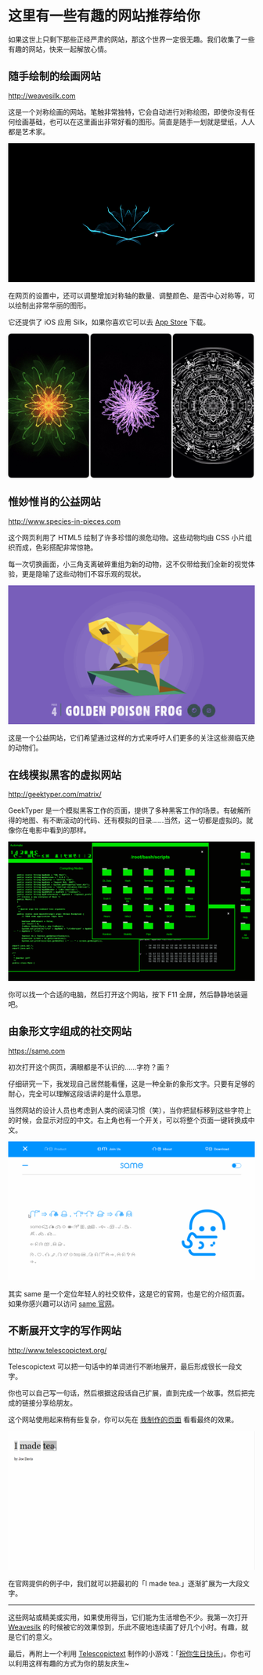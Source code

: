 # 这里有一些有趣的网站推荐给你

如果这世上只剩下那些正经严肃的网站，那这个世界一定很无趣。我们收集了一些有趣的网站，快来一起解放心情。

## 随手绘制的绘画网站

http://weavesilk.com

这是一个对称绘画的网站。笔触非常独特，它会自动进行对称绘图，即使你没有任何绘画基础，也可以在这里画出非常好看的图形。简直是随手一划就是壁纸，人人都是艺术家。

![绘图](06-绘画.gif)

在网页的设置中，还可以调整增加对称轴的数量、调整颜色、是否中心对称等，可以绘制出非常华丽的图形。

它还提供了 iOS 应用 Silk，如果你喜欢它可以去 [App Store](https://appsto.re/cn/yPUM-.i)  下载。

![绘画](07-绘画.jpg)

## 惟妙惟肖的公益网站

http://www.species-in-pieces.com

这个网页利用了 HTML5 绘制了许多珍惜的濒危动物。这些动物均由 CSS 小片组织而成，色彩搭配非常惊艳。

每一次切换画面，小三角支离破碎重组为新的动物，这不仅带给我们全新的视觉体验，更是隐喻了这些动物们不容乐观的现状。

![Species-in-pieces](03-Species-in-pieces.gif)

这是一个公益网站，它们希望通过这样的方式来呼吁人们更多的关注这些濒临灭绝的动物们。



## 在线模拟黑客的虚拟网站

http://geektyper.com/matrix/

GeekTyper 是一个模拟黑客工作的页面，提供了多种黑客工作的场景。有破解所得的地图、有不断滚动的代码、还有模拟的目录……当然，这一切都是虚拟的。就像你在电影中看到的那样。

![黑客](04-黑客.gif)

你可以找一个合适的电脑，然后打开这个网站，按下 F11 全屏，然后静静地装逼吧。



## 由象形文字组成的社交网站

https://same.com

初次打开这个网页，满眼都是不认识的……字符？画？

仔细研究一下，我发现自己居然能看懂，这是一种全新的象形文字。只要有足够的耐心，完全可以理解这段话讲的是什么意思。

当然网站的设计人员也考虑到人类的阅读习惯（笑），当你把鼠标移到这些字符上的时候，会显示对应的中文。右上角也有一个开关，可以将整个页面一键转换成中文。

![same](02-Same网站2.gif)

其实 same 是一个定位年轻人的社交软件，这是它的官网，也是它的介绍页面。如果你感兴趣可以访问 [same 官网](https://same.com
)。



## 不断展开文字的写作网站

http://www.telescopictext.org/

Telescopictext 可以把一句话中的单词进行不断地展开，最后形成很长一段文字。

你也可以自己写一句话，然后根据这段话自己扩展，直到完成一个故事。然后把完成的链接分享给朋友。

这个网站使用起来稍有些复杂，你可以先在 [我制作的页面](http://www.telescopictext.org/text/SOdf1vxtCYOeo) 看看最终的效果。

![小说](05-小说.gif)

在官网提供的例子中，我们就可以把最初的「I made tea.」逐渐扩展为一大段文字。

---

这些网站或精美或实用，如果使用得当，它们能为生活增色不少。我第一次打开 [Weavesilk](http://weavesilk.com) 的时候被它的效果惊到，乐此不疲地连续画了好几个小时。有趣，就是它们的意义。

最后，再附上一个利用 [Telescopictext](http://www.telescopictext.org/) 制作的小游戏：「[祝你生日快乐](http://www.telescopictext.org/text/TfM8pygOOSkYw)」。你也可以利用这样有趣的方式为你的朋友庆生~
